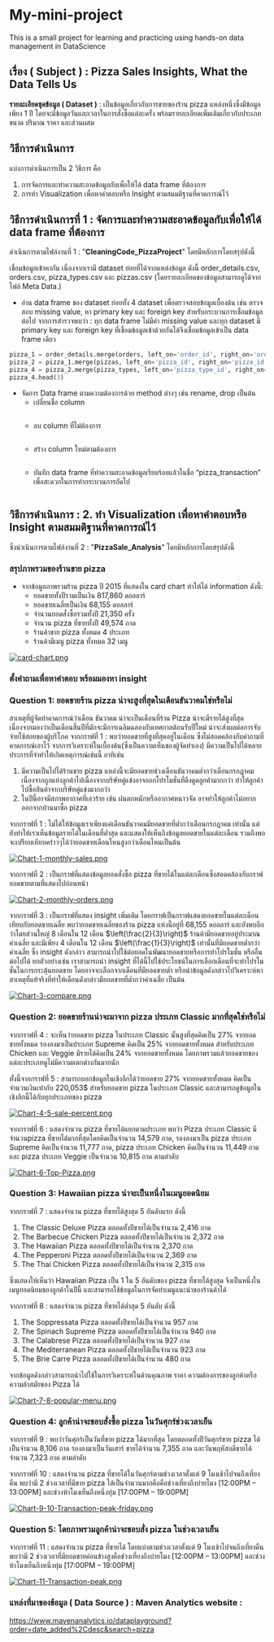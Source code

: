 # My-mini-project
This is a small project for learning and practicing using hands-on data management in DataScience

## เรื่อง ( Subject ) : Pizza Sales Insights, What the Data Tells Us
**รายละเอียดชุดข้อมูล ( Dataset )** : เป็นข้อมูลเกี่ยวกับการขายของร้าน pizza แหล่งหนึ่งซึ่งมีข้อมูลเพียง 1 ปี โดยจะมีข้อมูลวันและเวลาในการสั่งซื้อแต่ละครั้ง พร้อมรายละเอียดเพิ่มเติมเกี่ยวกับประเภท ขนาด ปริมาณ ราคา และส่วนผสม


## วิธีการดำเนินการ
แบ่งการดำเนินการเป็น 2 วิธีการ คือ
1.	การจัดการและทำความสะอาดข้อมูลกับเพื่อให้ได้ data frame ที่ต้องการ
2.	การทำ Visualization เพื่อหาคำตอบหรือ Insight ตามสมมติฐานที่คาดการณ์ไว้

## วิธีการดำเนินการที่ 1 : จัดการและทำความสะอาดข้อมูลกับเพื่อให้ได้ data frame ที่ต้องการ
ดำเนินการตามไฟล์งานที่ 1 : "**CleaningCode_PizzaProject**" โดยมีหลักการโดยสรุปดังนี้

เชื่อมข้อมูลเข้าหากัน เนื่องจากเรามี dataset ย่อยที่ได้จากแหล่งข้อมูล ดังนี้ order_details.csv, orders.csv, pizza_types.csv และ pizzas.csv (โดยรายละเอียดของข้อมูลสามารถดูได้จากไฟล์ Meta Data.)

- อ่าน data frame ของ dataset ย่อยทั้ง 4 dataset เพื่อตรวจสอบข้อมูลเบื้องต้น เช่น ตรวจสอบ missing value, หา primary key และ foreign key สำหรับกระบวนการเชื่อมข้อมูลต่อไป จากการสำรวจพบว่า : ทุก data frame ไม่มีค่า missing value และทุก dataset มี primary key และ foreign key ที่เชื่อมข้อมูลเข้าด้วยกันได้จึงเชื่อมข้อมูลเข้าเป็น data frame เดียว
 	 
```python
pizza_1 = order_details.merge(orders, left_on='order_id', right_on='order_id')
pizza_2 = pizza_1.merge(pizzas, left_on='pizza_id', right_on='pizza_id')
pizza_4 = pizza_2.merge(pizza_types, left_on='pizza_type_id', right_on='pizza_type_id')
pizza_4.head(3)
```
- จัดการ Data frame ตามความต้องการด้วย method ต่างๆ เช่น rename, drop เป็นต้น
    * เปลี่ยนชื่อ column
      ```python

      ```
    * ลบ column ที่ไม่ต้องการ 
      ```python

      ```
    * สร้าง column ใหม่ตามต้องการ
      ```python

      ```
    * บันทึก data frame ที่ทำความสะอาดข้อมูลเรียบร้อยแล้วในชื่อ “pizza_transaction” เพื่อสะดวกในการทำกระบวนการถัดไป
      ```python

      ```
      
## วิธีการดำเนินการ : 2. ทำ Visualization เพื่อหาคำตอบหรือ Insight ตามสมมติฐานที่คาดการณ์ไว้
ซึ่งนำเนินการตามไฟล์งานที่ 2 : "**PizzaSale_Analysis**" โดยมีหลักการโดยสรุปดังนี้
### สรุปภาพรวมของร้านขาย pizza
* จากข้อมูลภาพรวมร้าน pizza ปี 2015 ที่แสดงใน card chart ทำให้ได้ information ดังนี้:
    * ยอดขายทั้งปีรวมเป็นเงิน 817,860 ดอลลาร์
    * ยอดขายเฉลี่ยเป็นเงิน 68,155 ดอลลาร์
    * จำนวนยอดสั่งซื้อรวมทั้งปี 21,350 ครั้ง
    * จำนวน pizza ที่ขายทั้งปี 49,574 ถาด
    * ร้านค้าขาย pizza ทั้งหมด 4 ประเภท
    * ร้านค้ามีเมนู pizza ทั้งหมด 32 เมนู
      
[![card-chart.png](https://i.postimg.cc/bNcp8wGs/card-chart.png)](https://postimg.cc/bdTK989h)

  ### ตั้งคำถามเพื่อหาคำตอบ พร้อมมองหา insight
### Question 1: ยอดขายร้าน pizza น่าจะสูงที่สุดในเดือนธันวาคมใช่หรือไม่
สาเหตุที่ผู้จัดทำคาดการณ์ว่าเดือน ธันวาคม น่าจะเป็นเดือนที่ร้าน Pizza น่าจะมีรายได้สูงที่สุดเนื่องจากมองว่าเป็นเดือนสิ้นปีที่มักจะมีการเฉลิมฉลองกับเทศกาลต้อนรับปีใหม่ น่าจะส่งผลต่อการจับจ่ายใช้สอยของผู้บริโภค จากกราฟที่ 1 : พบว่ายอดขายที่สูงที่สุดอยู่ในเดือน ซึ่งไม่สอดคล้องกับคำถามที่คาดการณ์เอาไว้ จากการวิเคราะห์ในเบื้องต้น(ซึ่งเป็นความเห็นของผู้จัดทำเอง) มีความเป็นไปได้หลายประการที่จำทำให้เกิดเหตุการณ์เช่นนี้ อาทิเช่น

1. มีความเป็นไปได้ร้านขาย pizza แหล่งนี้จะมียอดขายช่วงเดือนธันวาคมต่ำกว่าเดือนกรกฎาคม เนื่องจากถูกแย่งลูกค้าไปเนื่องจากบริษัทคู่แข่งอาจออกโปรโมชั่นที่ดึงดูดลูกค้ามากกว่า ทำให้ลูกค้าไปซื้อสินค้าจากบริษัทคู่แข่งมากกว่า
2. ในปีนี้อาจมีสภาพอากาศที่เลวร้าย เช่น ฝนตกหนักหรืออากาศหนาวจัด อาจทำให้ลูกค้าไม่อยากออกจากบ้านมาซื้อ pizza

จากกราฟที่ 1 : ไม่ได้ให้ข้อมูลเราเพียงแค่เดือนธันวาคมมียอดขายที่ต่ำกว่าเดือนกรกฎาคม เท่านั้น แต่ยังทำให้เราเห็นข้อมูลรายได้ในเดือนที่ต่ำสุด และแสดงให้เห็นถึงข้อมูลยอดขายในแต่ละเดือน รวมถึงพอจะเปรียบเทียบคร่าวๆได้ว่ายอดขายเดือนไหนสูงกว่าเดือนไหนเป็นต้น

[![Chart-1-monthly-sales.png](https://i.postimg.cc/pdt2ZXHw/Chart-1-monthly-sales.png)](https://postimg.cc/5Xnd9Jjg)

จากกราฟที่ 2 : เป็นกราฟที่แสดงข้อมูลยอดสั่งซื้อ pizza ที่ขายได้ในแต่ละเดือนซึ่งสอดคล้องกับกราฟยอดขายตามที่แสดงไปก่อนหน้า

[![Chart-2-monthly-orders.png](https://i.postimg.cc/rmVMBnzg/Chart-2-monthly-orders.png)](https://postimg.cc/v1NJ9vr6)

จากกราฟที่ 3 : เป็นกราฟที่แสดง insight เพิ่มเติม โดยกราฟเป็นกราฟแสดงยอดขายในแต่ละเดือนเทียบกับยอดขายเฉลี่ย พบว่ายอดขายเฉลี่ยของร้าน pizza แห่งนี้อยู่ที่ 68,155 ดอลลาร์ และยังพบอีกว่าโดยส่วนใหญ่ 8 เดือนใน 12 เดือน $\left(\frac{2}{3}\right)$ ร้านค้ามียอดขายอยู่ประมาณค่าเฉลี่ย และมีเพียง 4 เดือนใน 12 เดือน $\left(\frac{1}{3}\right)$ เท่านั้นที่มียอดขายต่ำกว่าค่าเฉลี่ย ซึ่ง insight ดังกล่าว สามารถนำไปใช้ต่อยอดในพัฒนายอดขายหรือการทำโปรโมชั่น หรืออื่นต่อไปได้ ยกตัวอย่างเช่น เราสามารถนำ insight ที่ได้นี้ไปใช้ประโยชน์ในการเลือกเดือนที่จะทำโปรโมชั่นในการกระตุ้นยอดขาย โดยอาจจะเลือกจากเดือนที่มียอดขายต่ำ หรือนำข้อมูลดังกล่าวไปวิเคราะห์หาสาเหตุที่แท้จริงที่ทำให้เดือนดังกล่าวมียอดขายที่ต่ำกว่าค่าเฉลี่ย เป็นต้น

[![Chart-3-compare.png](https://i.postimg.cc/X7R3j7pr/Chart-3-compare.png)](https://postimg.cc/8jmxwGdG)

### Question 2: ยอดขายร้านน่าจะมาจาก pizza ประเภท Classic มากที่สุดใช่หรือไม่
จากกราฟที่ 4 :  จะเห็นว่ายอดขาย pizza ในประเภท Classic นั้นสูงที่สุดคิดเป็น 27% จากยอดขายทั้งหมด  รองลงมาเป็นประเภท Supreme คิดเป็น 25% จากยอดขายทั้งหมด สำหรับประเภท Chicken และ Veggie มีรายได้คิดเป็น 24% จากยอดขายทั้งหมด โดยภาพรวมแล้วยอดขายของแต่ละประเภทดูไม่มีความแตกต่างกันมากนัก

ทั้งนี้จากกราฟที่ 5 : สามารถบอกข้อมูลในเชิงลึกได้ว่ายอดขาย 27% จากยอดขายทั้งหมด คิดเป็นจำนวนเงินเท่ากับ 220,053$ สำหรับยอดขาย pizza ในประเภท Classic และสามารถดูข้อมูลในเชิงลึกนี้ได้กับทุกประเภทของ pizza 

[![Chart-4-5-sale-percent.png](https://i.postimg.cc/g0DPHV4h/Chart-4-5-sale-percent.png)](https://postimg.cc/t1YfXVKR)

จากกราฟที่ 6 : แสดงจำนวน pizza ที่ขายได้แยกตามประเภท พบว่า Pizza ประเภท Classic มีจำนวนpizza ที่ขายได้มากที่สุดโดยคิดเป็นจำนวน 14,579 ถาด, รองลงมาเป็น pizza ประเภท Supreme คิดเป็นจำนวน 11,777 ถาด, pizza ประเภท Chicken คิดเป็นจำนวน 11,449 ถาด และ pizza ประเภท Veggie เป็นจำนวน 10,815 ถาด ตามลำดับ

[![Chart-6-Top-Pizza.png](https://i.postimg.cc/269RPCs8/Chart-6-Top-Pizza.png)](https://postimg.cc/YGFsFB2J)

### Question 3: Hawaiian pizza น่าจะเป็นหนึ่งในเมนูยอดนิยม
จากกราฟที่ 7 : แสดงจำนวน pizza ที่ขายได้สูงสุด 5 อันดับแรก ดังนี้
1. The Classic Deluxe Pizza ตลอดทั้งปีขายได้เป็นจำนวน 2,416 ถาด 
2. The Barbecue Chicken Pizza ตลอดทั้งปีขายได้เป็นจำนวน 2,372 ถาด
3. The Hawaiian Pizza ตลอดทั้งปีขายได้เป็นจำนวน 2,370 ถาด
4. The Pepperoni Pizza ตลอดทั้งปีขายได้เป็นจำนวน 2,369 ถาด
5. The Thai Chicken Pizza ตลอดทั้งปีขายได้เป็นจำนวน 2,315 ถาด
   
ซึ่งแสดงให้เห็นว่า Hawaiian Pizza เป็น 1 ใน 5 อันดับของ pizza ที่ขายได้สูงสุด จึงเป็นหนึ่งในเมนูยอดนิยมของลูกค้าในปีนี้ และสามารถใช้ข้อมูลในการจัดทำเมนูแนะนำของร้านค้าได้

จากกราฟที่ 8 : แสดงจำนวน pizza ที่ขายได้ต่ำสุด 5 อันดับ ดังนี้
1. The Soppressata Pizza ตลอดทั้งปีขายได้เป็นจำนวน 957 ถาด 
2. The Spinach Supreme Pizza ตลอดทั้งปีขายได้เป็นจำนวน 940 ถาด
3. The Calabrese Pizza ตลอดทั้งปีขายได้เป็นจำนวน 927 ถาด
4. The Mediterranean Pizza ตลอดทั้งปีขายได้เป็นจำนวน 923 ถาด
5. The Brie Carre Pizza ตลอดทั้งปีขายได้เป็นจำนวน 480 ถาด

จากข้อมูลดังกล่าวสามารถนำไปใช้ในการวิเคราะห์ในด้านคุณภาพ ราคา ความต้องการของลูกค้าหรือความล้าสมัยของ Pizza ได้

[![Chart-7-8-popular-menu.png](https://i.postimg.cc/pLJSw28b/Chart-7-8-popular-menu.png)](https://postimg.cc/Hrj351BB)

### Question 4: ลูกค้าน่าจะชอบสั่งซื้อ pizza ในวันศุกร์ช่วงเวลาเย็น
จากกราฟที่ 9 : พบว่าวันศุกร์เป็นวันที่ขาย pizza ได้มากที่สุด โดยตลอดทั้งปีวันศุกร์ขาย pizza ได้เป็นจำนวน 8,106 ถาด รองลงมาเป็นวันเสาร์ ขายได้จำนวน 7,355 ถาด และวันพฤหัสบดีขายได้จำนวน 7,323 ถาด ตามลำดับ 

จากกราฟที่ 10 : แสดงจำนวน pizza ที่ขายได้ในวันศุกร์ตามช่วงเวลาตั้งแต่ 9 โมงเช้าไปจนถึงเที่ยงคืน พบว่ามี 2 ช่วงเวลาที่มีขาย pizza ได้เป็นจำนวนมากคือคือช่วงเที่ยงถึงบ่ายโมง [12:00PM – 13:00PM] และช่วงห้าโมงเย็นถึงหนึ่งทุ่ม [17:00PM – 19:00PM]

[![Chart-9-10-Transaction-peak-friday.png](https://i.postimg.cc/sfBgsLw0/Chart-9-10-Transaction-peak-friday.png)](https://postimg.cc/5jVVmscw)

### Question 5: โดยภาพรวมลูกค้าน่าจะชอบสั่ง pizza ในช่วงเวลาเย็น
จากกราฟที่ 11 : แสดงจำนวน pizza ที่ขายได้ โดยแบ่งตามช่วงเวลาตั้งแต่ 9 โมงเช้าไปจนถึงเที่ยงคืน พบว่ามี 2 ช่วงเวลาที่มียอดขายค่อนข้างสูงคือช่วงเที่ยงถึงบ่ายโมง [12:00PM – 13:00PM] และช่วงห้าโมงเย็นถึงหนึ่งทุ่ม [17:00PM – 19:00PM]

[![Chart-11-Transaction-peak.png](https://i.postimg.cc/7Y0PT2v3/Chart-11-Transaction-peak.png)](https://postimg.cc/7fPrFbZh)

### แหล่งที่มาของข้อมูล ( Data Source ) : Maven Analytics  website :
https://www.mavenanalytics.io/dataplayground?order=date_added%2Cdesc&search=pizza

